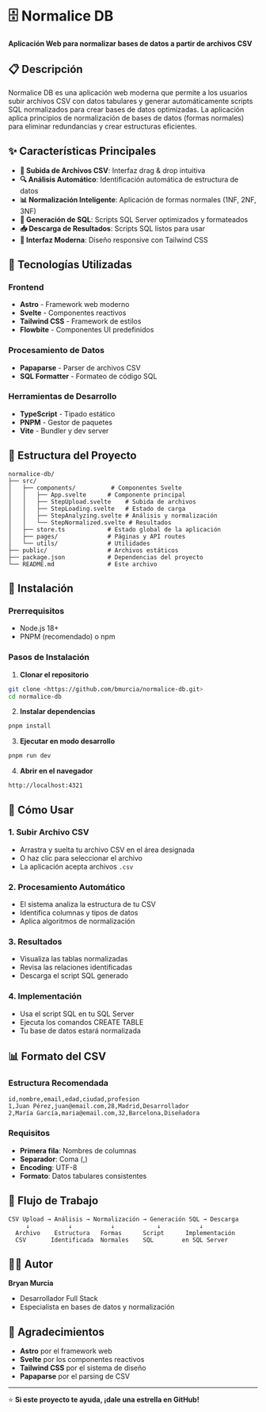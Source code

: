 # 🗄️ Normalice DB

**Aplicación Web para normalizar bases de datos a partir de archivos CSV**

## 📋 Descripción

Normalice DB es una aplicación web moderna que permite a los usuarios subir archivos CSV con datos tabulares y generar automáticamente scripts SQL normalizados para crear bases de datos optimizadas. La aplicación aplica principios de normalización de bases de datos (formas normales) para eliminar redundancias y crear estructuras eficientes.

## ✨ Características Principales

- **📁 Subida de Archivos CSV**: Interfaz drag & drop intuitiva
- **🔍 Análisis Automático**: Identificación automática de estructura de datos
- **📊 Normalización Inteligente**: Aplicación de formas normales (1NF, 2NF, 3NF)
- **💾 Generación de SQL**: Scripts SQL Server optimizados y formateados
- **📥 Descarga de Resultados**: Scripts SQL listos para usar
- **🎨 Interfaz Moderna**: Diseño responsive con Tailwind CSS

## 🚀 Tecnologías Utilizadas

### **Frontend**
- **Astro** - Framework web moderno
- **Svelte** - Componentes reactivos
- **Tailwind CSS** - Framework de estilos
- **Flowbite** - Componentes UI predefinidos

### **Procesamiento de Datos**
- **Papaparse** - Parser de archivos CSV
- **SQL Formatter** - Formateo de código SQL

### **Herramientas de Desarrollo**
- **TypeScript** - Tipado estático
- **PNPM** - Gestor de paquetes
- **Vite** - Bundler y dev server

## 📁 Estructura del Proyecto

```
normalice-db/
├── src/
│   ├── components/          # Componentes Svelte
│   │   ├── App.svelte      # Componente principal
│   │   ├── StepUpload.svelte    # Subida de archivos
│   │   ├── StepLoading.svelte   # Estado de carga
│   │   ├── StepAnalyzing.svelte # Análisis y normalización
│   │   └── StepNormalized.svelte # Resultados
│   ├── store.ts            # Estado global de la aplicación
│   ├── pages/              # Páginas y API routes
│   └── utils/              # Utilidades
├── public/                 # Archivos estáticos
├── package.json            # Dependencias del proyecto
└── README.md               # Este archivo
```

## 🔧 Instalación

### **Prerrequisitos**
- Node.js 18+ 
- PNPM (recomendado) o npm

### **Pasos de Instalación**

1. **Clonar el repositorio**
```bash
git clone <https://github.com/bmurcia/normalice-db.git>
cd normalice-db
```

2. **Instalar dependencias**
```bash
pnpm install
```

3. **Ejecutar en modo desarrollo**
```bash
pnpm run dev
```

4. **Abrir en el navegador**
```
http://localhost:4321
```

## 📖 Cómo Usar

### **1. Subir Archivo CSV**
- Arrastra y suelta tu archivo CSV en el área designada
- O haz clic para seleccionar el archivo
- La aplicación acepta archivos `.csv`

### **2. Procesamiento Automático**
- El sistema analiza la estructura de tu CSV
- Identifica columnas y tipos de datos
- Aplica algoritmos de normalización

### **3. Resultados**
- Visualiza las tablas normalizadas
- Revisa las relaciones identificadas
- Descarga el script SQL generado

### **4. Implementación**
- Usa el script SQL en tu SQL Server
- Ejecuta los comandos CREATE TABLE
- Tu base de datos estará normalizada

## 📊 Formato del CSV

### **Estructura Recomendada**
```csv
id,nombre,email,edad,ciudad,profesion
1,Juan Pérez,juan@email.com,28,Madrid,Desarrollador
2,María García,maria@email.com,32,Barcelona,Diseñadora
```

### **Requisitos**
- **Primera fila**: Nombres de columnas
- **Separador**: Coma (,)
- **Encoding**: UTF-8
- **Formato**: Datos tabulares consistentes

## 🔄 Flujo de Trabajo

```
CSV Upload → Análisis → Normalización → Generación SQL → Descarga
     ↓           ↓           ↓            ↓           ↓
  Archivo    Estructura   Formas      Script      Implementación
  CSV       Identificada  Normales    SQL        en SQL Server
```



## 👨‍💻 Autor

**Bryan Murcia**
- Desarrollador Full Stack
- Especialista en bases de datos y normalización

## 🙏 Agradecimientos

- **Astro** por el framework web
- **Svelte** por los componentes reactivos
- **Tailwind CSS** por el sistema de diseño
- **Papaparse** por el parsing de CSV
---

⭐ **Si este proyecto te ayuda, ¡dale una estrella en GitHub!**
